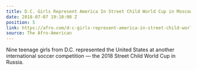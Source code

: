 ```yaml
---
title: D.C. Girls Represent America In Street Child World Cup in Moscow
date: 2018-07-07 19:10:00 Z
position: 5
link: https://afro.com/d-c-girls-represent-america-in-street-child-world-cup-in-moscow/
source: The Afro-American
---
```


Nine teenage girls from D.C. represented the United States at another international soccer competition —  the 2018 Street Child World Cup in Russia.